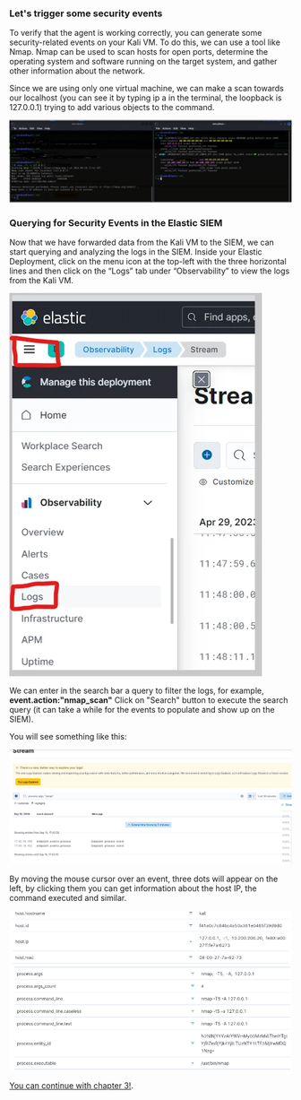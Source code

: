 ### Let's trigger some security events

To verify that the agent is working correctly, you can generate some security-related events on your Kali VM. To do this, we can use a tool like Nmap.
Nmap can be used to scan hosts for open ports, determine the operating system and software running on the target system, and gather other information about the network.

Since we are using only one virtual machine, we can make a scan towards our localhost (you can see it by typing ip a in the terminal, the loopback is 127.0.0.1) trying to add various objects to the command.

![Add Integrations](./scan.PNG)

### Querying for Security Events in the Elastic SIEM

Now that we have forwarded data from the Kali VM to the SIEM, we can start querying and analyzing the logs in the SIEM.
Inside your Elastic Deployment, click on the menu icon at the top-left with the three horizontal lines and then click on the “Logs” tab under “Observability” to view the logs from the Kali VM.

![Add Integrations](./elasticlog.png)

We can enter in the search bar a query to filter the logs, for example, **event.action:"nmap_scan"**
Click on "Search" button to execute the search query (it can take a while for the events to populate and show up on the SIEM).

You will see something like this:

![Add Integrations](./cp2im1.png)

By moving the mouse cursor over an event, three dots will appear on the left, by clicking them you can get information about the host IP, the command executed and similar.

![Add Integrations](./cp2im2.png)
![Add Integrations](./cp2im3.png)

[You can continue with chapter 3!](./Chap3-siem.md).
